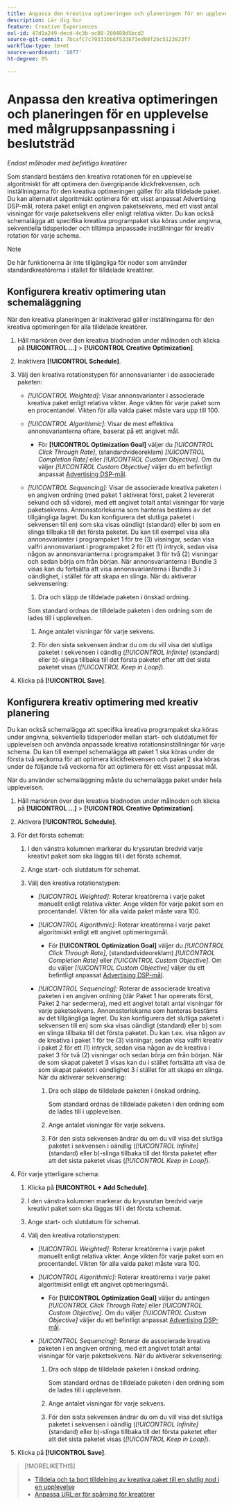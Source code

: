 ```yaml
---
title: Anpassa den kreativa optimeringen och planeringen för en upplevelse
description: Lär dig hur
feature: Creative Experiences
exl-id: 47d1a249-decd-4c3b-ac88-260488d5bcd2
source-git-commit: 7bcafc7c70333bb6f523873ed08f2bc5123823f7
workflow-type: tm+mt
source-wordcount: '1077'
ht-degree: 0%

---
```


# Anpassa den kreativa optimeringen och planeringen för en upplevelse med målgruppsanpassning i beslutsträd

*Endast målnoder med befintliga kreatörer*

Som standard bestäms den kreativa rotationen för en upplevelse algoritmiskt för att optimera den övergripande klickfrekvensen, och inställningarna för den kreativa optimeringen gäller för alla tilldelade paket. Du kan alternativt algoritmiskt optimera för ett visst anpassat Advertising DSP-mål, rotera paket enligt en angiven paketsekvens, med ett visst antal visningar för varje paketsekvens eller enligt relativa vikter. Du kan också schemalägga att specifika kreativa programpaket ska köras under angivna, sekventiella tidsperioder och tillämpa anpassade inställningar för kreativ rotation för varje schema.

>[!NOTE]
>
>De här funktionerna är inte tillgängliga för noder som använder standardkreatörerna i stället för tilldelade kreatörer.

## Konfigurera kreativ optimering utan schemaläggning

När den kreativa planeringen är inaktiverad gäller inställningarna för den kreativa optimeringen för alla tilldelade kreatörer.

1. Håll markören över den kreativa bladnoden under målnoden och klicka på **[!UICONTROL ...]** > **[!UICONTROL Creative Optimization]**.

1. Inaktivera **[!UICONTROL Schedule]**.

1. Välj den kreativa rotationstypen för annonsvarianter i de associerade paketen:

   * *[!UICONTROL Weighted]:* Visar annonsvarianter i associerade kreativa paket enligt relativa vikter. Ange vikten för varje paket som en procentandel. Vikten för alla valda paket måste vara upp till 100.<!-- For example, if Bundle 1 is 60 and Bundle 2 is 40, then Bundle 1 is shown 60% of the time, and Bundle 2 is shown 40% of the time. -->

   * *[!UICONTROL Algorithmic]:* Visar de mest effektiva annonsvarianterna oftare, baserat på ett angivet mål.

      * För **[!UICONTROL Optimization Goal]** väljer du *[!UICONTROL Click Through Rate]*, (standardvideoreklam) *[!UICONTROL Completion Rate]* eller *[!UICONTROL Custom Objective]*.  Om du väljer *[!UICONTROL Custom Objective]* väljer du ett befintligt anpassat [Advertising DSP-mål](/help/dsp/optimization/custom-goal.md).

   * *[!UICONTROL Sequencing]:* Visar de associerade kreativa paketen i en angiven ordning (med paket 1 aktiverat först, paket 2 levererat sekund och så vidare), med ett angivet totalt antal visningar för varje paketsekvens. Annonsstorlekarna som hanteras bestäms av det tillgängliga lagret. Du kan konfigurera det slutliga paketet i sekvensen till en\) som ska visas oändligt (standard) eller b\) som en slinga tillbaka till det första paketet. Du kan till exempel visa alla annonsvarianter i programpaket 1 för tre (3) visningar, sedan visa valfri annonsvariant i programpaket 2 för ett (1) intryck, sedan visa någon av annonsvarianterna i programpaket 3 för två (2) visningar och sedan börja om från början. När annonsvarianterna i Bundle 3 visas kan du fortsätta att visa annonsvarianterna i Bundle 3 i oändlighet, i stället för att skapa en slinga. När du aktiverar sekvensering:

      1. Dra och släpp de tilldelade paketen i önskad ordning.

     Som standard ordnas de tilldelade paketen i den ordning som de lades till i upplevelsen.

      1. Ange antalet visningar för varje sekvens.

      1. För den sista sekvensen ändrar du om du vill visa det slutliga paketet i sekvensen i oändlig (*[!UICONTROL Infinite]* (standard) eller b\)-slinga tillbaka till det första paketet efter att det sista paketet visas (*[!UICONTROL Keep in Loop]*).

1. Klicka på **[!UICONTROL Save]**.

## Konfigurera kreativ optimering med kreativ planering

Du kan också schemalägga att specifika kreativa programpaket ska köras under angivna, sekventiella tidsperioder mellan start- och slutdatumet för upplevelsen och använda anpassade kreativa rotationsinställningar för varje schema. Du kan till exempel schemalägga att paket 1 ska köras under de första två veckorna för att optimera klickfrekvensen och paket 2 ska köras under de följande två veckorna för att optimera för ett visst anpassat mål.

När du använder schemaläggning måste du schemalägga paket under hela upplevelsen.

1. Håll markören över den kreativa bladnoden under målnoden och klicka på **[!UICONTROL ...]** > **[!UICONTROL Creative Optimization]**.

1. Aktivera **[!UICONTROL Schedule]**.

1. För det första schemat:

   1. I den vänstra kolumnen markerar du kryssrutan bredvid varje kreativt paket som ska läggas till i det första schemat.

   1. Ange start- och slutdatum för schemat.

   1. Välj den kreativa rotationstypen:

      * *[!UICONTROL Weighted]:* Roterar kreatörerna i varje paket manuellt enligt relativa vikter. Ange vikten för varje paket som en procentandel. Vikten för alla valda paket måste vara 100.

      * *[!UICONTROL Algorithmic]:* Roterar kreatörerna i varje paket algoritmiskt enligt ett angivet optimeringsmål.

         * För **[!UICONTROL Optimization Goal]** väljer du *[!UICONTROL Click Through Rate]*, (standardvideoreklam) *[!UICONTROL Completion Rate]* eller *[!UICONTROL Custom Objective]*.  Om du väljer *[!UICONTROL Custom Objective]* väljer du ett befintligt anpassat [Advertising DSP-mål](/help/dsp/optimization/custom-goal.md).

      * *[!UICONTROL Sequencing]:* Roterar de associerade kreativa paketen i en angiven ordning (där Paket 1 har opererats först, Paket 2 har sedermera), med ett angivet totalt antal visningar för varje paketsekvens. Annonsstorlekarna som hanteras bestäms av det tillgängliga lagret. Du kan konfigurera det slutliga paketet i sekvensen till en\) som ska visas oändligt (standard) eller b\) som en slinga tillbaka till det första paketet. Du kan t.ex. visa någon av de kreativa i paket 1 för tre (3) visningar, sedan visa valfri kreativ i paket 2 för ett (1) intryck, sedan visa någon av de kreativa i paket 3 för två (2) visningar och sedan börja om från början. När de som skapat paketet 3 visas kan du i stället fortsätta att visa de som skapat paketet i oändlighet 3 i stället för att skapa en slinga. När du aktiverar sekvensering:

         1. Dra och släpp de tilldelade paketen i önskad ordning.

            Som standard ordnas de tilldelade paketen i den ordning som de lades till i upplevelsen.

         1. Ange antalet visningar för varje sekvens.

         1. För den sista sekvensen ändrar du om du vill visa det slutliga paketet i sekvensen i oändlig (*[!UICONTROL Infinite]* (standard) eller b\)-slinga tillbaka till det första paketet efter att det sista paketet visas (*[!UICONTROL Keep in Loop]*).

1. För varje ytterligare schema:

   1. Klicka på **[!UICONTROL + Add Schedule]**.

   1. I den vänstra kolumnen markerar du kryssrutan bredvid varje kreativt paket som ska läggas till i det första schemat.

   1. Ange start- och slutdatum för schemat.

   1. Välj den kreativa rotationstypen:

      * *[!UICONTROL Weighted]:* Roterar kreatörerna i varje paket manuellt enligt relativa vikter. Ange vikten för varje paket som en procentandel. Vikten för alla valda paket måste vara 100.

      * *[!UICONTROL Algorithmic]:* Roterar kreatörerna i varje paket algoritmiskt enligt ett angivet optimeringsmål.

         * För **[!UICONTROL Optimization Goal]** väljer du antingen *[!UICONTROL Click Through Rate]* eller *[!UICONTROL Custom Objective]*.  Om du väljer *[!UICONTROL Custom Objective]* väljer du ett befintligt anpassat [Advertising DSP-mål](/help/dsp/optimization/custom-goal.md).

      * *[!UICONTROL Sequencing]:* Roterar de associerade kreativa paketen i en angiven ordning, med ett angivet totalt antal visningar för varje paketsekvens. När du aktiverar sekvensering:

         1. Dra och släpp de tilldelade paketen i önskad ordning.

            Som standard ordnas de tilldelade paketen i den ordning som de lades till i upplevelsen.

         1. Ange antalet visningar för varje sekvens.

         1. För den sista sekvensen ändrar du om du vill visa det slutliga paketet i sekvensen i oändlig (*[!UICONTROL Infinite]* (standard) eller b\)-slinga tillbaka till det första paketet efter att det sista paketet visas (*[!UICONTROL Keep in Loop]*).

1. Klicka på **[!UICONTROL Save]**.

>[!MORELIKETHIS]
>
>* [Tilldela och ta bort tilldelning av kreativa paket till en slutlig nod i en upplevelse](/help/creative/experiences/experience-assign-creative-bundles.md)
>* [Anpassa URL:er för spårning för kreatörer](/help/creative/experiences/experience-tracking-urls-targeting.md)
